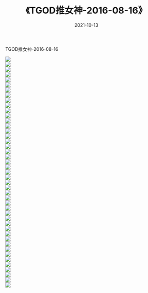 ﻿---
layout: post
title:  《TGOD推女神-2016-08-16》
date:   2021-10-13
img: http://img.660000.xyz/Sharelink/网络美图/2021/TGOD推女神-2016-08-16/000.jpg
categories: [美女, 清纯, 唯美]
---

TGOD推女神-2016-08-16

  ![](http://img.660000.xyz/Sharelink/网络美图/2021/TGOD推女神-2016-08-16/001.jpg) <br> ![](http://img.660000.xyz/Sharelink/网络美图/2021/TGOD推女神-2016-08-16/002.jpg) <br> ![](http://img.660000.xyz/Sharelink/网络美图/2021/TGOD推女神-2016-08-16/003.jpg) <br> ![](http://img.660000.xyz/Sharelink/网络美图/2021/TGOD推女神-2016-08-16/004.jpg) <br> ![](http://img.660000.xyz/Sharelink/网络美图/2021/TGOD推女神-2016-08-16/005.jpg) <br> ![](http://img.660000.xyz/Sharelink/网络美图/2021/TGOD推女神-2016-08-16/006.jpg) <br> ![](http://img.660000.xyz/Sharelink/网络美图/2021/TGOD推女神-2016-08-16/007.jpg) <br> ![](http://img.660000.xyz/Sharelink/网络美图/2021/TGOD推女神-2016-08-16/008.jpg) <br> ![](http://img.660000.xyz/Sharelink/网络美图/2021/TGOD推女神-2016-08-16/009.jpg) <br> ![](http://img.660000.xyz/Sharelink/网络美图/2021/TGOD推女神-2016-08-16/010.jpg) <br> ![](http://img.660000.xyz/Sharelink/网络美图/2021/TGOD推女神-2016-08-16/011.jpg) <br> ![](http://img.660000.xyz/Sharelink/网络美图/2021/TGOD推女神-2016-08-16/012.jpg) <br> ![](http://img.660000.xyz/Sharelink/网络美图/2021/TGOD推女神-2016-08-16/013.jpg) <br> ![](http://img.660000.xyz/Sharelink/网络美图/2021/TGOD推女神-2016-08-16/014.jpg) <br> ![](http://img.660000.xyz/Sharelink/网络美图/2021/TGOD推女神-2016-08-16/015.jpg) <br> ![](http://img.660000.xyz/Sharelink/网络美图/2021/TGOD推女神-2016-08-16/016.jpg) <br> ![](http://img.660000.xyz/Sharelink/网络美图/2021/TGOD推女神-2016-08-16/017.jpg) <br> ![](http://img.660000.xyz/Sharelink/网络美图/2021/TGOD推女神-2016-08-16/018.jpg) <br> ![](http://img.660000.xyz/Sharelink/网络美图/2021/TGOD推女神-2016-08-16/019.jpg) <br> ![](http://img.660000.xyz/Sharelink/网络美图/2021/TGOD推女神-2016-08-16/020.jpg) <br> ![](http://img.660000.xyz/Sharelink/网络美图/2021/TGOD推女神-2016-08-16/021.jpg) <br> ![](http://img.660000.xyz/Sharelink/网络美图/2021/TGOD推女神-2016-08-16/022.jpg) <br> ![](http://img.660000.xyz/Sharelink/网络美图/2021/TGOD推女神-2016-08-16/023.jpg) <br> ![](http://img.660000.xyz/Sharelink/网络美图/2021/TGOD推女神-2016-08-16/024.jpg) <br> ![](http://img.660000.xyz/Sharelink/网络美图/2021/TGOD推女神-2016-08-16/025.jpg) <br> ![](http://img.660000.xyz/Sharelink/网络美图/2021/TGOD推女神-2016-08-16/026.jpg) <br> ![](http://img.660000.xyz/Sharelink/网络美图/2021/TGOD推女神-2016-08-16/027.jpg) <br> ![](http://img.660000.xyz/Sharelink/网络美图/2021/TGOD推女神-2016-08-16/028.jpg) <br> ![](http://img.660000.xyz/Sharelink/网络美图/2021/TGOD推女神-2016-08-16/029.jpg) <br> ![](http://img.660000.xyz/Sharelink/网络美图/2021/TGOD推女神-2016-08-16/030.jpg) <br> ![](http://img.660000.xyz/Sharelink/网络美图/2021/TGOD推女神-2016-08-16/031.jpg) <br> ![](http://img.660000.xyz/Sharelink/网络美图/2021/TGOD推女神-2016-08-16/032.jpg) <br> ![](http://img.660000.xyz/Sharelink/网络美图/2021/TGOD推女神-2016-08-16/033.jpg) <br> ![](http://img.660000.xyz/Sharelink/网络美图/2021/TGOD推女神-2016-08-16/034.jpg) <br> ![](http://img.660000.xyz/Sharelink/网络美图/2021/TGOD推女神-2016-08-16/035.jpg) <br> ![](http://img.660000.xyz/Sharelink/网络美图/2021/TGOD推女神-2016-08-16/036.jpg) <br> ![](http://img.660000.xyz/Sharelink/网络美图/2021/TGOD推女神-2016-08-16/037.jpg) <br> ![](http://img.660000.xyz/Sharelink/网络美图/2021/TGOD推女神-2016-08-16/038.jpg) <br> ![](http://img.660000.xyz/Sharelink/网络美图/2021/TGOD推女神-2016-08-16/039.jpg) <br> ![](http://img.660000.xyz/Sharelink/网络美图/2021/TGOD推女神-2016-08-16/040.jpg) <br> ![](http://img.660000.xyz/Sharelink/网络美图/2021/TGOD推女神-2016-08-16/041.jpg) <br> ![](http://img.660000.xyz/Sharelink/网络美图/2021/TGOD推女神-2016-08-16/042.jpg) <br> ![](http://img.660000.xyz/Sharelink/网络美图/2021/TGOD推女神-2016-08-16/043.jpg) <br> ![](http://img.660000.xyz/Sharelink/网络美图/2021/TGOD推女神-2016-08-16/044.jpg) <br> ![](http://img.660000.xyz/Sharelink/网络美图/2021/TGOD推女神-2016-08-16/045.jpg) <br>